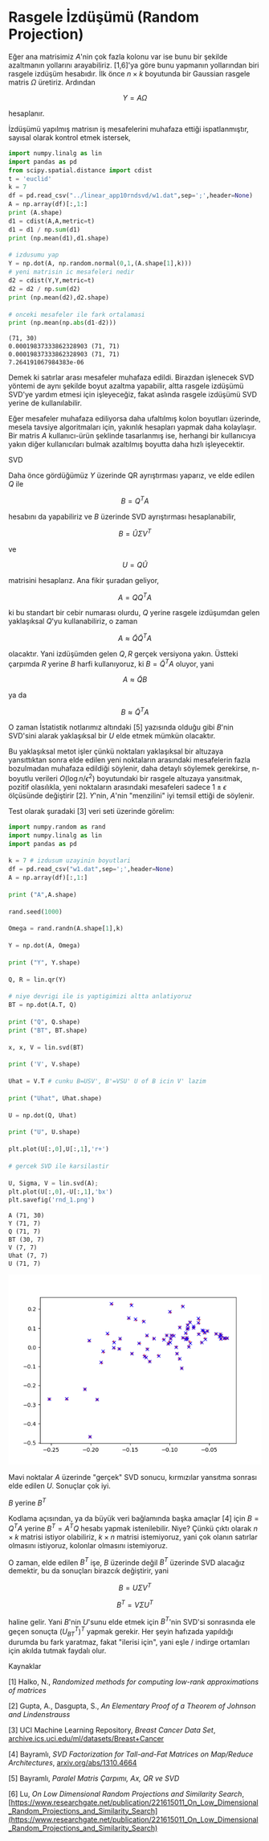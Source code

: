 # Rasgele İzdüşümü (Random Projection) 

Eğer ana matrisimiz $A$'nin çok fazla kolonu var ise bunu bir şekilde azaltmanın
yollarını arayabiliriz. [1,6]'ya göre bunu yapmanın yollarından biri rasgele
izdüşüm hesabıdır. İlk önce $n \times k$ boyutunda bir Gaussian rasgele matris
$\Omega$ üretiriz. Ardından

$$ Y = A\Omega $$

hesaplanır. 

İzdüşümü yapılmış matrisın iş mesafelerini muhafaza ettiği ispatlanmıştır,
sayısal olarak kontrol etmek istersek,

```python
import numpy.linalg as lin
import pandas as pd
from scipy.spatial.distance import cdist
t = 'euclid'
k = 7
df = pd.read_csv("../linear_app10rndsvd/w1.dat",sep=';',header=None)
A = np.array(df)[:,1:]
print (A.shape)
d1 = cdist(A,A,metric=t)
d1 = d1 / np.sum(d1)
print (np.mean(d1),d1.shape)

# izdusumu yap
Y = np.dot(A, np.random.normal(0,1,(A.shape[1],k)))
# yeni matrisin ic mesafeleri nedir
d2 = cdist(Y,Y,metric=t)
d2 = d2 / np.sum(d2)
print (np.mean(d2),d2.shape)

# onceki mesafeler ile fark ortalamasi
print (np.mean(np.abs(d1-d2)))
```

```
(71, 30)
0.00019837333862328903 (71, 71)
0.00019837333862328903 (71, 71)
7.264191067984383e-06
```

Demek ki satırlar arası mesafeler muhafaza edildi. Birazdan işlenecek SVD
yöntemi de aynı şekilde boyut azaltma yapabilir, altta rasgele izdüşümü
SVD'ye yardım etmesi için işleyeceğiz, fakat aslında rasgele izdüşümü SVD
yerine de kullanılabilir.

Eğer mesafeler muhafaza ediliyorsa daha ufaltılmış kolon boyutları üzerinde,
mesela tavsiye algoritmaları için, yakınlık hesapları yapmak daha kolaylaşır.
Bir matris $A$ kullanıcı-ürün şeklinde tasarlanmış ise, herhangi bir kullanıcıya
yakın diğer kullanıcıları bulmak azaltılmış boyutta daha hızlı işleyecektir.

SVD

Daha önce gördüğümüz $Y$ üzerinde QR ayrıştırması yaparız, ve elde edilen $Q$
ile

$$ B = Q^T A $$

hesabını da yapabiliriz ve $B$ üzerinde SVD ayrıştırması hesaplanabilir,

$$ B = \hat{U}\Sigma V^T $$

ve

$$ U = Q\hat{U} $$

matrisini hesaplarız. Ana fikir şuradan geliyor,

$$ A = QQ^TA $$

ki bu standart bir cebir numarası olurdu, $Q$ yerine rasgele
izdüşumdan gelen yaklaşıksal $Q$'yu kullanabiliriz, o zaman

$$ A \approx \tilde{Q}\tilde{Q}^TA $$

olacaktır. Yani izdüşümden gelen $Q,R$ gerçek versiyona yakın. Üstteki
çarpımda $R$ yerine $B$ harfi kullanıyoruz, ki $B = \tilde{Q}^T A$
oluyor, yani

$$ A \approx \tilde{Q}B $$

ya da 

$$ B \approx \tilde{Q}^T A $$

O zaman İstatistik notlarımız altındaki [5] yazısında olduğu gibi $B$'nin
SVD'sini alarak yaklaşıksal bir $U$ elde etmek mümkün olacaktır.

Bu yaklaşıksal metot işler çünkü noktaları yaklaşıksal bir altuzaya
yansıttıktan sonra elde edilen yeni noktaların arasındaki mesafelerin
fazla bozulmadan muhafaza edildiği söylenir, daha detaylı söylemek
gerekirse, n-boyutlu verileri $O(\log n / \epsilon^2)$ boyutundaki bir
rasgele altuzaya yansıtmak, pozitif olasılıkla, yeni noktaların
arasındaki mesafeleri sadece $1 \pm \epsilon$ ölçüsünde değiştirir
[2]. $Y$'nin, $A$'nin "menzilini" iyi temsil ettiği de söylenir.

Test olarak şuradaki [3] veri seti üzerinde görelim:

```python
import numpy.random as rand
import numpy.linalg as lin
import pandas as pd

k = 7 # izdusum uzayinin boyutlari
df = pd.read_csv("w1.dat",sep=';',header=None)
A = np.array(df)[:,1:]

print ("A",A.shape)

rand.seed(1000)

Omega = rand.randn(A.shape[1],k)

Y = np.dot(A, Omega) 

print ("Y", Y.shape)

Q, R = lin.qr(Y) 

# niye devrigi ile is yaptigimizi altta anlatiyoruz
BT = np.dot(A.T, Q)

print ("Q", Q.shape)
print ("BT", BT.shape)

x, x, V = lin.svd(BT)

print ('V', V.shape)

Uhat = V.T # cunku B=USV', B'=VSU' U of B icin V' lazim

print ("Uhat", Uhat.shape)

U = np.dot(Q, Uhat) 

print ("U", U.shape)

plt.plot(U[:,0],U[:,1],'r+')
        
# gercek SVD ile karsilastir

U, Sigma, V = lin.svd(A);
plt.plot(U[:,0],-U[:,1],'bx')
plt.savefig('rnd_1.png')
```

```
A (71, 30)
Y (71, 7)
Q (71, 7)
BT (30, 7)
V (7, 7)
Uhat (7, 7)
U (71, 7)
```

![](rnd_1.png)

Mavi noktalar $A$ üzerinde "gerçek" SVD sonucu, kırmızılar yansıtma
sonrası elde edilen $U$. Sonuçlar çok iyi. 

$B$ yerine $B^T$

Kodlama açısından, ya da büyük veri bağlamında başka amaçlar [4] için
$B = Q^T A$ yerine $B^T = A^T Q$ hesabı yapmak istenilebilir. Niye?
Çünkü çıktı olarak $n \times k$ matrisi istiyor olabiliriz, $k \times
n$ matrisi istemiyoruz, yani çok olanın satırlar olmasını istiyoruz,
kolonlar olmasını istemiyoruz.

O zaman, elde edilen $B^T$ işe, $B$ üzerinde değil $B^T$ üzerinde SVD
alacağız demektir, bu da sonuçları birazcık değiştirir, yani

$$ B = U\Sigma V^T $$

$$ B^T = V\Sigma U^T $$

haline gelir. Yani $B$'nin $U$'sunu elde etmek için $B^T$'nin SVD'si
sonrasında ele geçen sonuçta $(U_{BT}^T)^T$ yapmak gerekir. Her şeyin
hafızada yapıldığı durumda bu fark yaratmaz, fakat "ilerisi için", yani
eşle / indirge ortamları için akılda tutmak faydalı olur.

Kaynaklar

[1] Halko, N., *Randomized methods for computing low-rank approximations of matrices*

[2] Gupta, A., Dasgupta, S., *An Elementary Proof of a Theorem of Johnson and Lindenstrauss*

[3] UCI Machine Learning Repository, 
    *Breast Cancer Data Set*, 
    [archive.ics.uci.edu/ml/datasets/Breast+Cancer](archive.ics.uci.edu/ml/datasets/Breast+Cancer)

[4] Bayramlı, *SVD Factorization for Tall-and-Fat Matrices on Map/Reduce Architectures*, 
    [arxiv.org/abs/1310.4664](arxiv.org/abs/1310.4664)

[5] Bayramlı, *Paralel Matris Çarpımı, Ax, QR ve SVD* 

[6] Lu, *On Low Dimensional Random Projections and Similarity Search*,
    [https://www.researchgate.net/publication/221615011_On_Low_Dimensional_Random_Projections_and_Similarity_Search](https://www.researchgate.net/publication/221615011_On_Low_Dimensional_Random_Projections_and_Similarity_Search)


    

